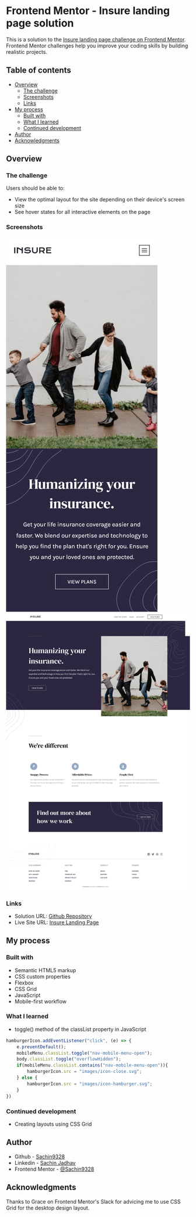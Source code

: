 # Frontend Mentor - Insure landing page solution

This is a solution to the [Insure landing page challenge on Frontend Mentor](https://www.frontendmentor.io/challenges/insure-landing-page-uTU68JV8). Frontend Mentor challenges help you improve your coding skills by building realistic projects. 

## Table of contents

- [Overview](#overview)
  - [The challenge](#the-challenge)
  - [Screenshots](#screenshots)
  - [Links](#links)
- [My process](#my-process)
  - [Built with](#built-with)
  - [What I learned](#what-i-learned)
  - [Continued development](#continued-development)
- [Author](#author)
- [Acknowledgments](#acknowledgments)

## Overview

### The challenge

Users should be able to:

- View the optimal layout for the site depending on their device's screen size
- See hover states for all interactive elements on the page

### Screenshots

![Mobile Design](/images/Mobile-Design-Insure-landing-page.png)
![Desktop Design](/images/Desktop-Design-Insure-landing-page.png)

### Links

- Solution URL: [Github Repository](https://github.com/Sachin9328/insure-landing-page)
- Live Site URL: [Insure Landing Page](https://sachin9328.github.io/insure-landing-page/)

## My process

### Built with

- Semantic HTML5 markup
- CSS custom properties
- Flexbox
- CSS Grid
- JavaScript
- Mobile-first workflow

### What I learned

- toggle() method of the classList property in JavaScript  

```js
hamburgerIcon.addEventListener("click", (e) => {
    e.preventDefault();
    mobileMenu.classList.toggle("nav-mobile-menu-open");
    body.classList.toggle("overflowHidden");
    if(mobileMenu.classList.contains("nav-mobile-menu-open")){
        hamburgerIcon.src = "images/icon-close.svg";
    } else {
        hamburgerIcon.src = "images/icon-hamburger.svg";
    }  
})
```

### Continued development

- Creating layouts using CSS Grid

## Author

- Github - [Sachin9328](https://github.com/Sachin9328)
- Linkedin - [Sachin Jadhav](https://www.linkedin.com/in/sachinjadhav2893/)
- Frontend Mentor - [@Sachin9328](https://www.frontendmentor.io/profile/Sachin9328)

## Acknowledgments

Thanks to Grace on Frontend Mentor's Slack for advicing me to use CSS Grid for the desktop design layout.
